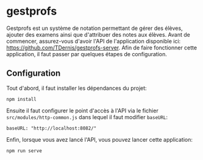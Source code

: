 # gestprofs
Gestprofs est un système de notation permettant de gérer des élèves, ajouter des examens ainsi que d'attribuer des notes aux élèves.
Avant de commencer, assurez-vous d'avoir l'API de l'application disponible ici: https://github.com/TDernis/gestprofs-server.
Afin de faire fonctionner cette application, il faut passer par quelques étapes de configuration.
## Configuration
Tout d'abord, il faut installer les dépendances du projet:
```
npm install
```
Ensuite il faut configurer le point d'accès à l'API via le fichier ``src/modules/http-common.js`` dans lequel il faut modifier ``baseURL``:
```
baseURL: "http://localhost:8082/"
```
Enfin, lorsque vous avez lancé l'API, vous pouvez lancer cette application:
```
npm run serve
```
